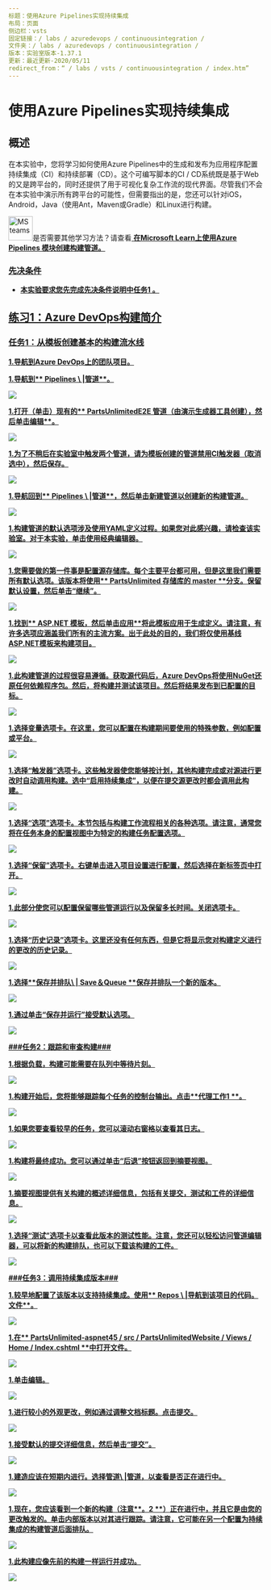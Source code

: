 ```yaml
---
标题：使用Azure Pipelines实现持续集成
布局：页面
侧边栏：vsts
固定链接：/ labs / azuredevops / continuousintegration /
文件夹：/ labs / azuredevops / continuousintegration /
版本：实验室版本-1.37.1
更新：最近更新-2020/05/11
redirect_from：“ / labs / vsts / continuousintegration / index.htm”
---
```


# 使用Azure Pipelines实现持续集成
<div class =“ rw-ui-container”> </ div>
<aname="概述"></a>

## 概述 ##

在本实验中，您将学习如何使用Azure Pipelines中的生成和发布为应用程序配置持续集成（CI）和持续部署（CD）。这个可编写脚本的CI / CD系统既是基于Web的又是跨平台的，同时还提供了用于可视化复杂工作流的现代界面。尽管我们不会在本实验中演示所有跨平台的可能性，但需要指出的是，您还可以针对iOS，Android，Java（使用Ant，Maven或Gradle）和Linux进行构建。


<div class="bg-slap"><img src="./images/mslearn.png" class="img-icon-cloud" alt="MS teams" style="
    width: 48px; height: 48px;">是否需要其他学习方法？请查看<a href =” https://docs.microsoft.com/en-us/learn/modules/create-a-build-pipeline/“ target =” _ blank“ > <b> <u>在Microsoft Learn上使用Azure Pipelines</ u> </ b> </a>模块创建构建管道。</ div>


<a name="先决条件"></a>

### 先决条件

*   本实验要求您先完成<a href="../prereq/">先决条件</a>说明中任务1 。

<a name="Exercise1"> </a>
## 练习1：Azure DevOps构建简介 ##

<a name="Ex1Task1"> </a>
### 任务1：从模板创建基本的构建流水线 ###

1.导航到Azure DevOps上的团队项目。

1.导航到** Pipelines \ |管道**。

 ![](images/000.png)
 

1.打开（单击）现有的** PartsUnlimitedE2E **管道（由演示生成器工具创建），然后单击**编辑**。

 ![](images/edit-pipeline.png)

1.为了不稍后在实验室中触发两个管道，请为模板创建的管道禁用CI触发器（取消选中），然后**保存**。

 ![](images/disable-ci.png)
 
1.导航回到** Pipelines \ |管道**，然后单击**新建管道**以创建新的构建管道。

 ![](images/001.png)

1.构建管道的默认选项涉及使用YAML定义过程。如果您对此感兴趣，请检查该实验室。对于本实验，单击**使用经典编辑器**。

 ![](images/002.png)

1.您需要做的第一件事是配置源存储库。每个主要平台都可用，但是这里我们需要所有默认选项。该版本将使用** PartsUnlimited **存储库的** master **分支。保留默认设置，然后单击“继续”。

 ![](images/003.png)

1.找到** ASP.NET **模板，然后单击**应用**将此模板应用于生成定义。请注意，有许多选项应涵盖我们所有的主流方案。出于此处的目的，我们将仅使用基线ASP.NET模板来构建项目。

 ![](images/template.png)

1.此构建管道的过程很容易遵循。获取源代码后，Azure DevOps将使用NuGet还原任何依赖程序包。然后，将构建并测试该项目。然后将结果发布到已配置的目标。

 ![](images/005.png)

1.选择**变量**选项卡。在这里，您可以配置在构建期间要使用的特殊参数，例如配置或平台。

 ![](images/006.png)

1.选择“触发器”选项卡。这些触发器使您能够按计划，其他构建完成或对源进行更改时自动调用构建。选中“启用持续集成”，以便在提交源更改时都会调用此构建。

 ![](images/007.png)

1.选择“选项”选项卡。本节包括与构建工作流程相关的各种选项。请注意，通常您将在任务本身的配置视图中为特定的构建任务配置选项。

 ![](images/008.png)

1.选择“保留”选项卡。右键单击**进入项目设置进行配置**，然后选择**在新标签页中打开**。

 ![](images/009.png)

1.此部分使您可以配置保留哪些管道运行以及保留多长时间。关闭选项卡。

 ![](images/010.png)

1.选择“历史记录”选项卡。这里还没有任何东西，但是它将显示您对构建定义进行的更改的历史记录。

 ![](images/011.png)

1.选择**保存并排队\ | Save＆Queue **保存并排队一个新的版本。

 ![](images/012.png)

1.通过单击“保存并运行”接受默认选项。

 ![](images/013.png)

<a name="Ex1Task2"> </a>
###任务2：跟踪和审查构建###

1.根据负载，构建可能需要在队列中等待片刻。

 ![](images/014.png)

1.构建开始后，您将能够跟踪每个任务的控制台输出。点击**代理工作1 **。

 ![](images/015.png)

1.如果您要查看较早的任务，您可以滚动右窗格以查看其日志。

 ![](images/016.png)

1.构建将最终成功。您可以通过单击“后退”按钮返回到摘要视图。

 ![](images/017.png)

1.摘要视图提供有关构建的概述详细信息，包括有关提交，测试和工件的详细信息。

 ![](images/018.png)

1.选择“测试”选项卡以查看此版本的测试性能。注意，您还可以轻松访问管道编辑器，可以将新的构建排队，也可以下载该构建的工件。

 ![](images/019.png)

<a name="Ex1Task3"> </a>
###任务3：调用持续集成版本###

1.较早地配置了该版本以支持持续集成。使用** Repos \ |导航到该项目的代码。文件**。

 ![](images/020.png)

1.在** PartsUnlimited-aspnet45 / src / PartsUnlimitedWebsite / Views / Home / Index.cshtml **中打开文件。

 ![](images/021.png)

1.单击**编辑**。

 ![](images/edit.png)

1.进行较小的外观更改，例如通过调整文档标题。点击**提交**。

 ![](images/023.png)

1.接受默认的提交详细信息，然后单击“提交”。

 ![](images/024.png)

1.建造应该在短期内进行。选择**管道\ |管道**，以查看是否正在进行中。

 ![](images/025.png)

1.现在，您应该看到一个新的构建（注意**。2 **）正在进行中，并且它是由您的更改触发的。单击内部版本以对其进行跟踪。请注意，它可能在另一个配置为持续集成的构建管道后面排队。

 ![](images/026.png)

1.此构建应像先前的构建一样运行并成功。

 ![](images/027.png)